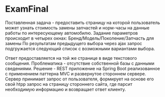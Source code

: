 # ExamFinal
Поставленная задача - предоставить страницу на которой пользователь может узнать стоимость замены запчастей и норм-часы на данные работы по интересующему автомобилю.
Задание параметров происходит в четырех окнах:
Бренд/Модель/Поколение/Запчасть для замены
По результатам предыдущего выбора через ajax запрос подгружается следующий список с возможными вариантами выбора.

Ответ предоставляется на той же странице в виде текстового сообщения.
Проблематика - отсутствие собственной базы с данными сведениями.
Решение -  REST приложение на Spring Boot реализованное с применением паттерна MVC и развернутое стороннем сервере.
Сервер принимает запрос от пользователя, формирует на основе его свой htpp запрос на страницу стороннего сайта,
где парсит необходимую информацию и возвращает ответ клиенту.


